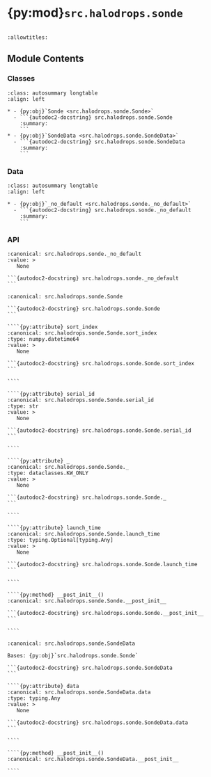 # {py:mod}`src.halodrops.sonde`

```{py:module} src.halodrops.sonde
```

```{autodoc2-docstring} src.halodrops.sonde
:allowtitles:
```

## Module Contents

### Classes

````{list-table}
:class: autosummary longtable
:align: left

* - {py:obj}`Sonde <src.halodrops.sonde.Sonde>`
  - ```{autodoc2-docstring} src.halodrops.sonde.Sonde
    :summary:
    ```
* - {py:obj}`SondeData <src.halodrops.sonde.SondeData>`
  - ```{autodoc2-docstring} src.halodrops.sonde.SondeData
    :summary:
    ```
````

### Data

````{list-table}
:class: autosummary longtable
:align: left

* - {py:obj}`_no_default <src.halodrops.sonde._no_default>`
  - ```{autodoc2-docstring} src.halodrops.sonde._no_default
    :summary:
    ```
````

### API

````{py:data} _no_default
:canonical: src.halodrops.sonde._no_default
:value: >
   None

```{autodoc2-docstring} src.halodrops.sonde._no_default
```

````

`````{py:class} Sonde
:canonical: src.halodrops.sonde.Sonde

```{autodoc2-docstring} src.halodrops.sonde.Sonde
```

````{py:attribute} sort_index
:canonical: src.halodrops.sonde.Sonde.sort_index
:type: numpy.datetime64
:value: >
   None

```{autodoc2-docstring} src.halodrops.sonde.Sonde.sort_index
```

````

````{py:attribute} serial_id
:canonical: src.halodrops.sonde.Sonde.serial_id
:type: str
:value: >
   None

```{autodoc2-docstring} src.halodrops.sonde.Sonde.serial_id
```

````

````{py:attribute} _
:canonical: src.halodrops.sonde.Sonde._
:type: dataclasses.KW_ONLY
:value: >
   None

```{autodoc2-docstring} src.halodrops.sonde.Sonde._
```

````

````{py:attribute} launch_time
:canonical: src.halodrops.sonde.Sonde.launch_time
:type: typing.Optional[typing.Any]
:value: >
   None

```{autodoc2-docstring} src.halodrops.sonde.Sonde.launch_time
```

````

````{py:method} __post_init__()
:canonical: src.halodrops.sonde.Sonde.__post_init__

```{autodoc2-docstring} src.halodrops.sonde.Sonde.__post_init__
```

````

`````

`````{py:class} SondeData
:canonical: src.halodrops.sonde.SondeData

Bases: {py:obj}`src.halodrops.sonde.Sonde`

```{autodoc2-docstring} src.halodrops.sonde.SondeData
```

````{py:attribute} data
:canonical: src.halodrops.sonde.SondeData.data
:type: typing.Any
:value: >
   None

```{autodoc2-docstring} src.halodrops.sonde.SondeData.data
```

````

````{py:method} __post_init__()
:canonical: src.halodrops.sonde.SondeData.__post_init__

````

`````
